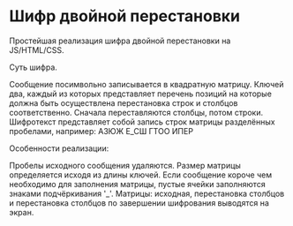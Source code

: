 <h1>Шифр двойной перестановки</h1>

Простейшая реализация шифра двойной перестановки на JS/HTML/CSS.

Суть шифра.

Сообщение посимвольно записывается в квадратную матрицу. Ключей два, каждый из которых представляет перечень позиций на которые должна быть осуществлена перестановка строк и столбцов соответственно. Сначала переставляются столбцы, потом строки. Шифротекст представляет собой запись строк матрицы разделённых пробелами, например: АЗЮЖ Е_СШ ГТОО ИПЕР

Особенности реализации:

Пробелы исходного сообщения удаляются.
Размер матрицы определяется исходя из длины ключей.
Если сообщение короче чем необходимо для заполнения матрицы, пустые ячейки заполняются знаками подчёркивания '_'.
Матрицы: исходная, перестановка столбцов и перестановка столбцов по завершении шифрования выводятся на экран.
